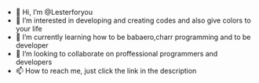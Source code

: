 - 👋 Hi, I’m @Lesterforyou
- 👀 I’m interested in developing and creating codes and also give colors to your life
- 🌱 I’m currently learning how to be babaero,charr programming and to be developer
- 💞️ I’m looking to collaborate on proffessional programmers and developers
- 📫 How to reach me, just click the link in the description

<!---
Lesterforyou/Lesterforyou is a ✨ special ✨ repository because its `README.md` (this file) appears on your GitHub profile.
You can click the Preview link to take a look at your changes.
--->
